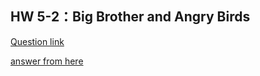 ## HW 5-2：Big Brother and Angry Birds

[Question link](https://tioj.ck.tp.edu.tw/pmisc/ntudsa/hw5-2.html)

[answer from here](http://xiaoyao24256.com/index.php/archives/63/)
